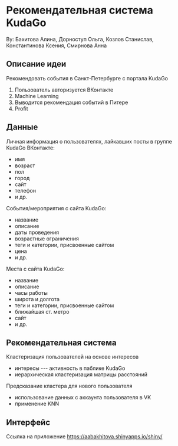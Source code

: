 # Рекомендательная система KudaGo
By: Бахитова Алина, Дорноступ Ольга, Козлов Станислав, Константинова Ксения, Смирнова Анна

## Описание идеи

Рекомендовать события в Санкт-Петербурге с портала KudaGo

1. Пользователь авторизуется ВКонтакте
2. Machine Learning
2. Выводится рекомендация событий в Питере
3. Profit

## Данные
Личная информация о пользователях, лайкавших посты в группе KudaGo ВКонтакте: 

  - имя
  - возраст
  - пол 
  - город
  - сайт
  - телефон
  - и др.

События/мероприятия с сайта KudaGo:
 
  - название
  - описание
  - даты проведения
  - возрастные ограничения
  - теги и категории, присвоенные сайтом
  - цена 
  - и др.

Места с сайта KudaGo:

  - название
  - описание
  - часы работы
  - широта и долгота
  - теги и категории, присвоенные сайтом
  - ближайшая ст. метро 
  - сайт 
  - и др.


## Рекомендательная система

Кластеризация пользователей на основе интересов

- интересы --- активность в паблике KudaGo
- иерархическая клаcтеризация матрицы расстояний


Предсказание кластера для нового пользователя

- использование данных с аккаунта пользователя в VK
- применение KNN


## Интерфейс

Ссылка на приложение
https://aabakhitova.shinyapps.io/shiny/ 
